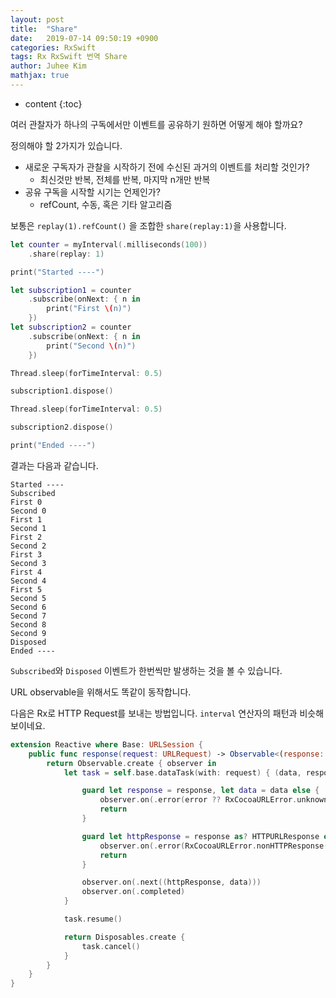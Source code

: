 ```yaml
---
layout: post
title:  "Share"
date:   2019-07-14 09:50:19 +0900
categories: RxSwift
tags: Rx RxSwift 번역 Share
author: Juhee Kim
mathjax: true
---
```


* content
{:toc}

여러 관찰자가 하나의 구독에서만 이벤트를 공유하기 원하면 어떻게 해야 할까요?

정의해야 할 2가지가 있습니다.

* 새로운 구독자가 관찰을 시작하기 전에 수신된 과거의 이벤트를 처리할 것인가?
  * 최신것만 반복, 전체를 반복, 마지막 n개만 반복
* 공유 구독을 시작할 시기는 언제인가?
  * refCount, 수동, 혹은 기타 알고리즘

보통은 `replay(1).refCount()` 을 조합한 `share(replay:1)`을 사용합니다.

```swift
let counter = myInterval(.milliseconds(100))
    .share(replay: 1)

print("Started ----")

let subscription1 = counter
    .subscribe(onNext: { n in
        print("First \(n)")
    })
let subscription2 = counter
    .subscribe(onNext: { n in
        print("Second \(n)")
    })

Thread.sleep(forTimeInterval: 0.5)

subscription1.dispose()

Thread.sleep(forTimeInterval: 0.5)

subscription2.dispose()

print("Ended ----")
```
결과는 다음과 같습니다.
```
Started ----
Subscribed
First 0
Second 0
First 1
Second 1
First 2
Second 2
First 3
Second 3
First 4
Second 4
First 5
Second 5
Second 6
Second 7
Second 8
Second 9
Disposed
Ended ----
```
`Subscribed`와 `Disposed` 이벤트가 한번씩만 발생하는 것을 볼 수 있습니다.

URL observable을 위해서도 똑같이 동작합니다.

다음은 Rx로 HTTP Request를 보내는 방법입니다. `interval` 연산자의 패턴과 비슷해보이네요.
```swift
extension Reactive where Base: URLSession {
    public func response(request: URLRequest) -> Observable<(response: HTTPURLResponse, data: Data)> {
        return Observable.create { observer in
            let task = self.base.dataTask(with: request) { (data, response, error) in

                guard let response = response, let data = data else {
                    observer.on(.error(error ?? RxCocoaURLError.unknown))
                    return
                }

                guard let httpResponse = response as? HTTPURLResponse else {
                    observer.on(.error(RxCocoaURLError.nonHTTPResponse(response: response)))
                    return
                }

                observer.on(.next((httpResponse, data)))
                observer.on(.completed)
            }

            task.resume()

            return Disposables.create {
                task.cancel()
            }
        }
    }
}
```
